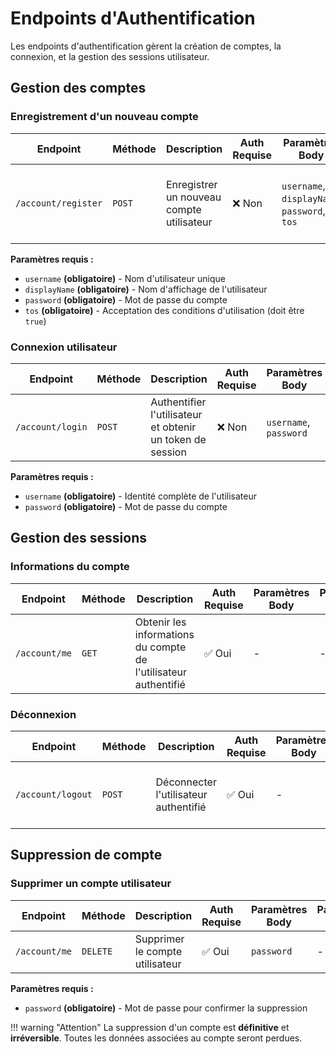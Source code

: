 # Endpoints d'Authentification

Les endpoints d'authentification gèrent la création de comptes, la connexion, et la gestion des sessions utilisateur.

## Gestion des comptes

### Enregistrement d'un nouveau compte

| Endpoint | Méthode | Description | Auth Requise | Paramètres Body | Paramètres URL | Notes |
|----------|---------|-------------|--------------|-----------------|----------------|-------|
| `/account/register` | <span class="method-post">`POST`</span> | Enregistrer un nouveau compte utilisateur | ❌ Non | `username`, `displayName`, `password`, `tos` | - | Les conditions d'utilisation doivent être acceptées |

**Paramètres requis :**
- `username` **(obligatoire)** - Nom d'utilisateur unique
- `displayName` **(obligatoire)** - Nom d'affichage de l'utilisateur
- `password` **(obligatoire)** - Mot de passe du compte
- `tos` **(obligatoire)** - Acceptation des conditions d'utilisation (doit être `true`)

### Connexion utilisateur

| Endpoint | Méthode | Description | Auth Requise | Paramètres Body | Paramètres URL | Notes |
|----------|---------|-------------|--------------|-----------------|----------------|-------|
| `/account/login` | <span class="method-post">`POST`</span> | Authentifier l'utilisateur et obtenir un token de session | ❌ Non | `username`, `password` | - | Format du nom d'utilisateur : @username@instance.tld |

**Paramètres requis :**
- `username` **(obligatoire)** - Identité complète de l'utilisateur
- `password` **(obligatoire)** - Mot de passe du compte

## Gestion des sessions

### Informations du compte

| Endpoint | Méthode | Description | Auth Requise | Paramètres Body | Paramètres URL | Notes |
|----------|---------|-------------|--------------|-----------------|----------------|-------|
| `/account/me` | <span class="method-get">`GET`</span> | Obtenir les informations du compte de l'utilisateur authentifié | ✅ Oui | - | - | Retourne l'identité au format @username@instance.tld |

### Déconnexion

| Endpoint | Méthode | Description | Auth Requise | Paramètres Body | Paramètres URL | Notes |
|----------|---------|-------------|--------------|-----------------|----------------|-------|
| `/account/logout` | <span class="method-post">`POST`</span> | Déconnecter l'utilisateur authentifié | ✅ Oui | - | - | Invalide le token de session |

## Suppression de compte

### Supprimer un compte utilisateur

| Endpoint | Méthode | Description | Auth Requise | Paramètres Body | Paramètres URL | Notes |
|----------|---------|-------------|--------------|-----------------|----------------|-------|
| `/account/me` | <span class="method-delete">`DELETE`</span> | Supprimer le compte utilisateur | ✅ Oui | `password` | - | Suppression définitive du compte |

**Paramètres requis :**
- `password` **(obligatoire)** - Mot de passe pour confirmer la suppression

!!! warning "Attention"
    La suppression d'un compte est **définitive** et **irréversible**. Toutes les données associées au compte seront perdues.
